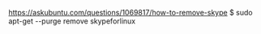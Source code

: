 https://askubuntu.com/questions/1069817/how-to-remove-skype
$ sudo apt-get --purge remove skypeforlinux



